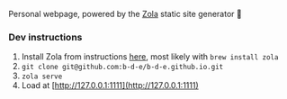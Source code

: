 Personal webpage, powered by the [Zola](https://getzola.org) static site generator 🦀 

### Dev instructions
1. Install Zola from instructions [here](https://www.getzola.org/documentation/getting-started/installation/), most likely with `brew install zola`
2. `git clone git@github.com:b-d-e/b-d-e.github.io.git`
3. `zola serve`
4. Load at [http://127.0.0.1:1111](http://127.0.0.1:1111)
